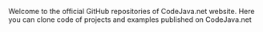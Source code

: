 Welcome to the official GitHub repositories of CodeJava.net website.
Here you can clone code of projects and examples published on CodeJava.net
